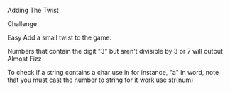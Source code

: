 Adding The Twist


Challenge

Easy
Add a small twist to the game:

Numbers that contain the digit "3" but aren't divisible by 3 or 7 will output Almost Fizz

To check if a string contains a char use in for instance, "a" in word, note that you must cast the number to string for it work use str(num)
